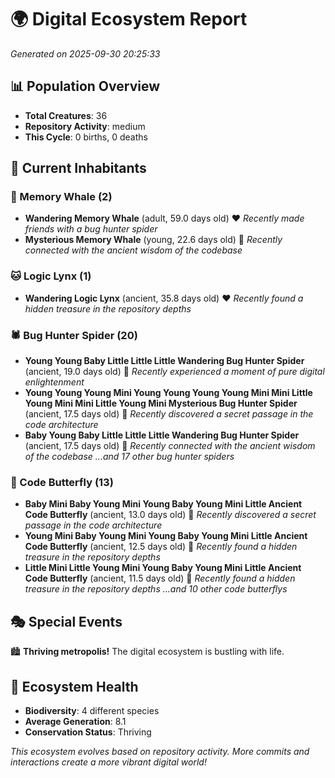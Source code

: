 # 🌍 Digital Ecosystem Report
*Generated on 2025-09-30 20:25:33*

## 📊 Population Overview
- **Total Creatures**: 36
- **Repository Activity**: medium
- **This Cycle**: 0 births, 0 deaths

## 👥 Current Inhabitants

### 🐋 Memory Whale (2)
- **Wandering Memory Whale** (adult, 59.0 days old) ❤️
  *Recently made friends with a bug hunter spider*
- **Mysterious Memory Whale** (young, 22.6 days old) 💚
  *Recently connected with the ancient wisdom of the codebase*

### 🐱 Logic Lynx (1)
- **Wandering Logic Lynx** (ancient, 35.8 days old) ❤️
  *Recently found a hidden treasure in the repository depths*

### 🕷️ Bug Hunter Spider (20)
- **Young Young Baby Little Little Little Wandering Bug Hunter Spider** (ancient, 19.0 days old) 💛
  *Recently experienced a moment of pure digital enlightenment*
- **Young Young Young Mini Young Young Young Young Mini Mini Little Young Mini Mini Little Young Mini Mysterious Bug Hunter Spider** (ancient, 17.5 days old) 💛
  *Recently discovered a secret passage in the code architecture*
- **Baby Young Baby Little Little Little Wandering Bug Hunter Spider** (ancient, 17.5 days old) 💚
  *Recently connected with the ancient wisdom of the codebase*
  *...and 17 other bug hunter spiders*

### 🦋 Code Butterfly (13)
- **Baby Mini Baby Young Mini Young Baby Young Mini Little Ancient Code Butterfly** (ancient, 13.0 days old) 💛
  *Recently discovered a secret passage in the code architecture*
- **Young Mini Baby Young Mini Young Baby Young Mini Little Ancient Code Butterfly** (ancient, 12.5 days old) 💛
  *Recently found a hidden treasure in the repository depths*
- **Little Mini Little Young Mini Young Baby Young Mini Little Ancient Code Butterfly** (ancient, 11.5 days old) 💛
  *Recently found a hidden treasure in the repository depths*
  *...and 10 other code butterflys*

## 🎭 Special Events

🏙️ **Thriving metropolis!** The digital ecosystem is bustling with life.

## 🔬 Ecosystem Health
- **Biodiversity**: 4 different species
- **Average Generation**: 8.1
- **Conservation Status**: Thriving

*This ecosystem evolves based on repository activity. More commits and interactions create a more vibrant digital world!*